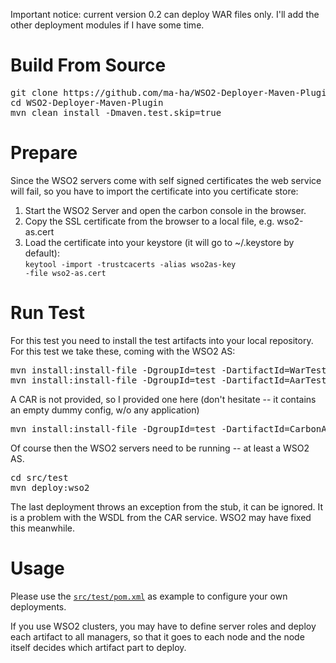 Important notice: current version 0.2 can deploy WAR files only. I'll add the other deployment modules if I have some time.

Build From Source
=================
<pre>
git clone https://github.com/ma-ha/WSO2-Deployer-Maven-Plugin.git
cd WSO2-Deployer-Maven-Plugin
mvn clean install -Dmaven.test.skip=true
</pre>

Prepare
=======
Since the WSO2 servers come with self signed certificates the web service will fail, so you have to import the certificate into you certificate store:
1. Start the WSO2 Server and open the carbon console in the browser.
2. Copy the SSL certificate from the browser to a local file, e.g. wso2-as.cert
3. Load the certificate into your keystore (it will go to ~/.keystore by default):<br><code>keytool -import -trustcacerts -alias wso2as-key -file wso2-as.cert</code>

Run Test
========
For this test you need to install the test artifacts into your local repository. For this test we take these, coming with the WSO2 AS:
<pre>
mvn install:install-file -DgroupId=test -DartifactId=WarTest -Dversion=1.0.0 -Dpackaging=war -Dfile=/<path-to-wso2as>/wso2as-5.2.0/repository/deployment/server/webapps/example.war
mvn install:install-file -DgroupId=test -DartifactId=AarTest -Dversion=1.0.0 -Dpackaging=aar -Dfile=/<path-to-wso2as>/wso2as-5.2.0/repository/deployment/server/axis2services/HelloWorld.aar
</pre>
A CAR is not provided, so I provided one here (don't hesitate -- it contains an empty dummy config, w/o any application)
<pre>
mvn install:install-file -DgroupId=test -DartifactId=CarbonAppTest -Dversion=0.0.1 -Dpackaging=car -Dfile=CarbonAppTest.car
</pre>
Of course then the WSO2 servers need to be running -- at least a WSO2 AS.
<pre>
cd src/test
mvn deploy:wso2
</pre>
The last deployment throws an exception from the stub, it can be ignored. It is a problem with the WSDL from the CAR service. 
WSO2 may have fixed this meanwhile.

Usage
=====
Please use the <code><a href="https://github.com/ma-ha/WSO2-Deployer-Maven-Plugin/blob/master/src/test/pom.xml">src/test/pom.xml</a></code> as example 
to configure your own deployments.

If you use WSO2 clusters, you may have to define server roles and deploy each artifact to all managers, 
so that it goes to each node and the node itself decides which artifact part to deploy.  